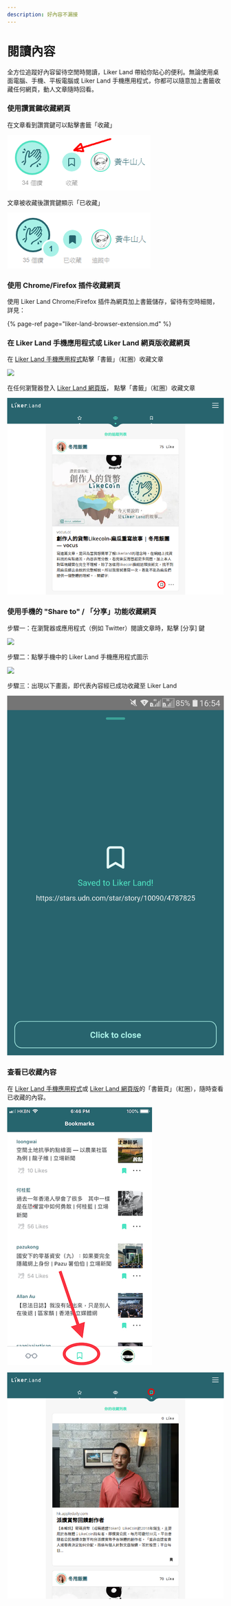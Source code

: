 ```yaml
---
description: 好內容不漏接
---
```


# 閱讀內容

全方位追蹤好內容留待空閒時閱讀，Liker Land 帶給你貼心的便利。無論使用桌面電腦、手機、平板電腦或 Liker Land 手機應用程式，你都可以隨意加上書籤收藏任何網頁，動人文章隨時回看。

### 使用讚賞鍵收藏網頁

在文章看到讚賞鍵可以點擊書籤「收藏」

![](../../.gitbook/assets/likecoin-button-save-later-1.png)

文章被收藏後讚賞鍵顯示「已收藏」

![](../../.gitbook/assets/likecoin-button-save-later-2.png)

### 使用 Chrome/Firefox 插件收藏網頁

使用 Liker Land Chrome/Firefox 插件為網頁加上書籤儲存，留待有空時細閱，詳見：

{% page-ref page="liker-land-browser-extension.md" %}

### 在 Liker Land 手機應用程式或 Liker Land 網頁版收藏網頁

在 [Liker Land 手機應用程式](https://docs.like.co/v/zh/user-guide/liker-land/discovering-contents)點擊「書籤」（紅圈）收藏文章

![](../../.gitbook/assets/likecoin-button-save-later-5.png)

在任何瀏覽器登入 [Liker Land 網頁版](https://liker.land/)， 點擊「書籤」（紅圈）收藏文章

![](../../.gitbook/assets/likecoin-button-save-later-3.png)

### 使用手機的 "Share to" / 「分享」功能收藏網頁

步驟一：在瀏覽器或應用程式（例如 Twitter）閱讀文章時，點擊 \[分享\] 鍵

![](../../.gitbook/assets/likecoin-button-save-later-6.png)

步驟二：點擊手機中的 Liker Land 手機應用程式圖示

![](../../.gitbook/assets/likecoin-button-save-later-7.png)

步驟三：出現以下畫面，即代表內容經已成功收藏至 Liker Land

![](../../.gitbook/assets/likecoin-button-save-later-8.png)

### 查看已收藏內容

在 [Liker Land 手機應用程式](https://docs.like.co/v/zh/user-guide/liker-land/discovering-contents)或 [Liker Land 網頁版](https://docs.like.co/v/zh/user-guide/liker-land/liker-land-web)的「書籤頁」（紅圈），隨時查看已收藏的內容。

![Liker Land &#x624B;&#x6A5F;&#x61C9;&#x7528;&#x7A0B;&#x5F0F;&#x7684;&#x300C;&#x66F8;&#x7C64;&#x9801;&#x300D;](../../.gitbook/assets/img_0816.jpg)

![Liker Land &#x7DB2;&#x9801;&#x7248;&#x7684;&#x300C;&#x66F8;&#x7C64;&#x9801;&#x300D;](../../.gitbook/assets/likecoin-button-save-later-4.png)

